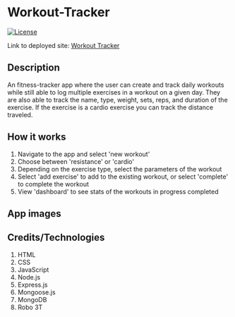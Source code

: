 # Workout-Tracker

[![License](https://img.shields.io/badge/License-MIT-blue.svg)](https://opensource.org/licenses/MIT)

Link to deployed site: [Workout Tracker](https://fierce-hamlet-55434.herokuapp.com/)

## Description
An fitness-tracker app where the user can create and track daily workouts while still able to log multiple exercises in a workout on a given day. They are also able to track the name, type, weight, sets, reps, and duration of the exercise. If the exercise is a cardio exercise you can track the distance traveled.

## How it works
1. Navigate to the app and select 'new workout'
2. Choose between 'resistance' or 'cardio'
3. Depending on the exercise type, select the parameters of the workout
4. Select 'add exercise' to add to the existing workout, or select 'complete' to complete the workout
5. View 'dashboard' to see stats of the workouts in progress completed

## App images

## Credits/Technologies
1. HTML
2. CSS
3. JavaScript
4. Node.js
5. Express.js
6. Mongoose.js
7. MongoDB
8. Robo 3T